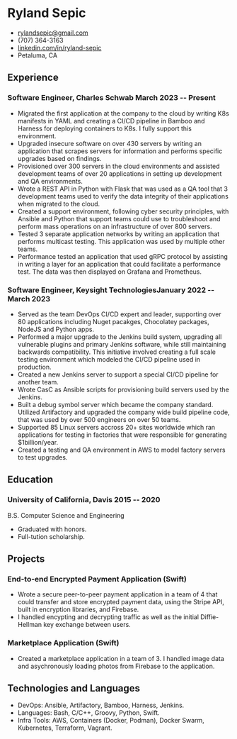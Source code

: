 <!-- v1.0.0 -->
<!-- The (first) h1 will be used as the <title> of the HTML page -->
# Ryland Sepic

<!-- The unordered list immediately after the h1 will be formatted on a single
line. It is intended to be used for contact details -->
- <rylandsepic@gmail.com>
- (707) 364-3163
- [linkedin.com/in/ryland-sepic](http://linkedin.com/in/ryland-sepic)
- Petaluma, CA

<!-- The paragraph after the h1 and ul and before the first h2 is optional. It
is intended to be used for a short summary. -->

## Experience

<!-- You have to wrap the "left" and "right" half of these headings in spans by
hand -->
### <span>Software Engineer, Charles Schwab</span> <span>March 2023 -- Present</span>

* Migrated the first application at the company to the cloud by writing 
K8s manifests in YAML and creating a CI/CD pipeline in Bamboo and 
Harness for deploying containers to K8s. I fully support this 
environment. 
* Upgraded insecure software on over 430 servers by writing an application that scrapes servers for information and performs specific upgrades based on findings.  
* Provisioned over 300 servers in the cloud environments and assisted development teams of over 20 applications in setting up development and QA environments. 
* Wrote a REST API in Python with Flask that was used as a QA tool that 3 development teams used to verify the data integrity of their applications when migrated to the cloud.
* Created a support environment, following cyber security principles, with Ansible and Python that support teams could use to troubleshoot and perform mass operations on an infrastructure of over 800 servers. 
* Tested 3 separate application networks by writing an application that performs multicast testing. This application was used by multiple other teams.
* Performance tested an application that used gRPC protocol by assisting in writing a layer for an application that could facilitate a performance test. The data was then displayed on Grafana and Prometheus. 

### <span>Software Engineer, Keysight Technologies</span><span>January 2022 -- March 2023</span>

* Served as the team DevOps CI/CD expert and leader, supporting over 80 applications including Nuget pacakges, 
Chocolatey packages, NodeJS and Python apps.
* Performed a major upgrade to the Jenkins build system, upgrading all vulnerable plugins and primary Jenkins software, 
while still maintaining backwards compatibility. 
This initiative involved creating a full scale testing environment which modeled the CI/CD pipeline 
used in production.  
* Created a new Jenkins server to support a special CI/CD pipeline for another team.
* Wrote CasC as Ansible scripts for provisioning build servers used by the Jenkins.
* Built a debug symbol server which became the company standard. 
Utilized Artifactory and upgraded the company wide build pipeline code, 
that was used by over 500 engineers on over 50 teams. 
* Supported 85 Linux servers accross 20+ sites worldwide which ran applications 
for testing in factories that were responsible for generating $1billion/year.
* Created a testing and QA environment in AWS to model factory servers to test 
upgrades. 

## Education

### <span>University of California, Davis</span>  <span>2015 -- 2020</span> 
B.S. Computer Science and Engineering

  - Graduated with honors. 
  - Full-tution scholarship.

## Projects 

### End-to-end Encrypted Payment Application (Swift)
  - Wrote a secure peer-to-peer payment application in a team of 4 that could transfer and store encrypted payment data, 
  using the Stripe API, built in encryption libraries, and Firebase. 
  - I handled encypting and decrypting traffic as well as the initial Diffie-Hellman key exchange between users.

### Marketplace Application (Swift)
  - Created a marketplace application in a team of 3. I handled image data and asychronously loading photos from Firebase to the application.

## Technologies and Languages

 - DevOps: Ansible, Artifactory, Bamboo, Harness, Jenkins.
 - Languages: Bash, C/C++, Groovy, Python, Swift.
 - Infra Tools: AWS, Containers (Docker, Podman), Docker Swarm, Kubernetes, Terraform, Vagrant.

